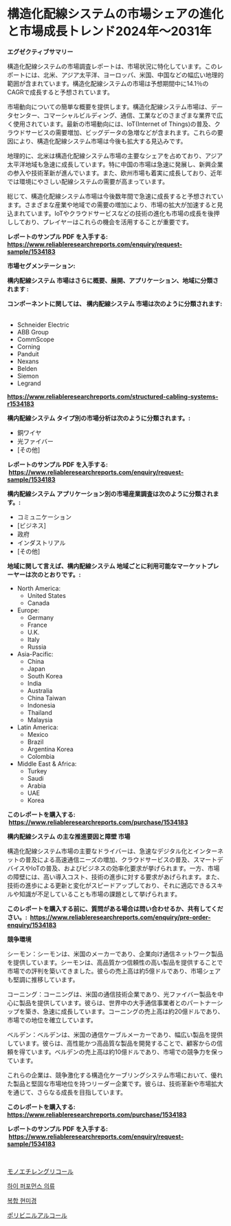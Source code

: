<p><h1>構造化配線システムの市場シェアの進化と市場成長トレンド2024年〜2031年</h1></p><p><strong>エグゼクティブサマリー</strong></p>
<p><p>構造化配線システムの市場調査レポートは、市場状況に特化しています。このレポートには、北米、アジア太平洋、ヨーロッパ、米国、中国などの幅広い地理的範囲が含まれています。構造化配線システムの市場は予想期間中に14.1％のCAGRで成長すると予想されています。</p><p>市場動向についての簡単な概要を提供します。構造化配線システム市場は、データセンター、コマーシャルビルディング、通信、工業などのさまざまな業界で広く使用されています。最新の市場動向には、IoT(Internet of Things)の普及、クラウドサービスの需要増加、ビッグデータの急増などが含まれます。これらの要因により、構造化配線システム市場は今後も拡大する見込みです。</p><p>地理的に、北米は構造化配線システム市場の主要なシェアを占めており、アジア太平洋地域も急速に成長しています。特に中国の市場は急速に発展し、新興企業の参入や技術革新が進んでいます。また、欧州市場も着実に成長しており、近年では環境にやさしい配線システムの需要が高まっています。</p><p>総じて、構造化配線システム市場は今後数年間で急速に成長すると予想されています。さまざまな産業や地域での需要の増加により、市場の拡大が加速すると見込まれています。IoTやクラウドサービスなどの技術の進化も市場の成長を後押ししており、プレイヤーはこれらの機会を活用することが重要です。</p></p>
<p><strong>レポートのサンプル PDF を入手する: <a href="https://www.reliableresearchreports.com/enquiry/request-sample/1534183">https://www.reliableresearchreports.com/enquiry/request-sample/1534183</a></strong></p>
<p><strong>市場セグメンテーション:</strong></p>
<p><strong> 構内配線システム 市場はさらに概要、展開、アプリケーション、地域に分類されます :</strong></p>
<p><strong>コンポーネントに関しては、 構内配線システム 市場は次のように分類されます: &nbsp;</strong></p>
<p><ul><li>Schneider Electric</li><li>ABB Group</li><li>CommScope</li><li>Corning</li><li>Panduit</li><li>Nexans</li><li>Belden</li><li>Siemon</li><li>Legrand</li></ul></p>
<p><strong><a href="https://www.reliableresearchreports.com/structured-cabling-systems-r1534183">https://www.reliableresearchreports.com/structured-cabling-systems-r1534183</a></strong></p>
<p><strong> 構内配線システム タイプ別の市場分析は次のように分類されます。:</strong></p>
<p><ul><li>銅ワイヤ</li><li>光ファイバー</li><li>[その他]</li></ul></p>
<p><strong>レポートのサンプル PDF を入手する: &nbsp;<a href="https://www.reliableresearchreports.com/enquiry/request-sample/1534183">https://www.reliableresearchreports.com/enquiry/request-sample/1534183</a></strong></p>
<p><strong> 構内配線システム アプリケーション別の市場産業調査は次のように分類されます。:</strong></p>
<p><ul><li>コミュニケーション</li><li>[ビジネス]</li><li>政府</li><li>インダストリアル</li><li>[その他]</li></ul></p>
<p><strong>地域に関して言えば、構内配線システム 地域ごとに利用可能なマーケットプレーヤーは次のとおりです。:</strong></p>
<p><ul>
    <li>
        North America:
        <ul>
            <li>United States</li>
            <li>Canada</li>
        </ul>
    </li>
    <li>
        Europe:
        <ul>
            <li>Germany</li>
            <li>France</li>
            <li>U.K.</li>
            <li>Italy</li>
            <li>Russia</li>
        </ul>
    </li>
    <li>
        Asia-Pacific:
        <ul>
            <li>China</li>
            <li>Japan</li>
            <li>South Korea</li>
            <li>India</li>
            <li>Australia</li>
            <li>China Taiwan</li>
            <li>Indonesia</li>
            <li>Thailand</li>
            <li>Malaysia</li>
        </ul>
    </li>
    <li>
        Latin America:
        <ul>
            <li>Mexico</li>
            <li>Brazil</li>
            <li>Argentina Korea</li>
            <li>Colombia</li>
        </ul>
    </li>
    <li>
        Middle East & Africa:
        <ul>
            <li>Turkey</li>
            <li>Saudi</li>
            <li>Arabia</li>
            <li>UAE</li>
            <li>Korea</li>
        </ul>
    </li>
    </ul></p>
<p><strong>このレポートを購入する: &nbsp;<a href="https://www.reliableresearchreports.com/purchase/1534183">https://www.reliableresearchreports.com/purchase/1534183</a></strong></p>
<p><strong>構内配線システム の主な推進要因と障壁 市場</strong></p>
<p><p>構造化配線システム市場の主要なドライバーは、急速なデジタル化とインターネットの普及による高速通信ニーズの増加、クラウドサービスの普及、スマートデバイスやIoTの普及、およびビジネスの効率化要求が挙げられます。一方、市場の障壁には、高い導入コスト、技術の進歩に対する要求があげられます。また、技術の進歩による更新と変化がスピードアップしており、それに適応できるスキルや知識が不足していることも市場の課題として挙げられます。</p></p>
<p><strong>このレポートを購入する前に、質問がある場合は問い合わせるか、共有してください。:&nbsp; <a href="https://www.reliableresearchreports.com/enquiry/pre-order-enquiry/1534183">https://www.reliableresearchreports.com/enquiry/pre-order-enquiry/1534183</a></strong></p>
<p><strong>競争環境</strong></p>
<p><p>シーモン：シーモンは、米国のメーカーであり、企業向け通信ネットワーク製品を提供しています。シーモンは、高品質かつ信頼性の高い製品を提供することで市場での評判を築いてきました。彼らの売上高は約5億ドルであり、市場シェアも堅調に推移しています。</p><p>コーニング：コーニングは、米国の通信技術企業であり、光ファイバー製品を中心に製品を提供しています。彼らは、世界中の大手通信事業者とのパートナーシップを築き、急速に成長しています。コーニングの売上高は約20億ドルであり、市場での地位を確立しています。</p><p>ベルデン：ベルデンは、米国の通信ケーブルメーカーであり、幅広い製品を提供しています。彼らは、高性能かつ高品質な製品を開発することで、顧客からの信頼を得ています。ベルデンの売上高は約10億ドルであり、市場での競争力を保っています。</p><p>これらの企業は、競争激化する構造化ケーブリングシステム市場において、優れた製品と堅固な市場地位を持つリーダー企業です。彼らは、技術革新や市場拡大を通じて、さらなる成長を目指しています。</p></p>
<p><strong>このレポートを購入する: &nbsp; <a href="https://www.reliableresearchreports.com/purchase/1534183">https://www.reliableresearchreports.com/purchase/1534183</a></strong></p>
<p><strong>レポートのサンプル PDF を入手する: &nbsp;<a href="https://www.reliableresearchreports.com/enquiry/request-sample/1534183">https://www.reliableresearchreports.com/enquiry/request-sample/1534183</a></strong><strong></strong></p>
<p>&nbsp;</p>
<p><p><a href="https://medium.com/@fabianhoncescu2022/%E3%83%A2%E3%83%8E%E3%82%A8%E3%83%81%E3%83%AC%E3%83%B3%E3%82%B0%E3%83%AA%E3%82%B3%E3%83%BC%E3%83%AB%E5%B8%82%E5%A0%B4%E3%81%AF-%E5%B8%82%E5%A0%B4%E3%82%B7%E3%82%A7%E3%82%A2-%E3%82%B5%E3%82%A4%E3%82%BA-%E3%81%8A%E3%82%88%E3%81%B32031%E5%B9%B4%E3%81%BE%E3%81%A7%E3%81%AE%E4%BA%88%E6%B8%AC%E3%81%AB%E7%84%A6%E7%82%B9%E3%82%92%E5%BD%93%E3%81%A6%E3%81%A6%E3%81%84%E3%81%BE%E3%81%99-ec5550f1037b">モノエチレングリコール</a></p><p><a href="https://medium.com/@delaneywill28/2024-2031%EB%85%84-%EA%B8%B0%EA%B0%84%EC%9D%84-%EC%9C%84%ED%95%9C-%ED%95%98%EC%9D%B4%ED%8D%BC%ED%8F%AC%EB%A8%BC%EC%8A%A4-%EC%98%B7-%EC%8B%9C%EC%9E%A5-%EB%8F%99%ED%96%A5-%EB%B0%8F-%EC%8B%9C%EC%9E%A5-%EB%B6%84%EC%84%9D%EC%9D%84-%EC%98%88%EC%B8%A1%ED%95%A9%EB%8B%88%EB%8B%A4-fae331b3e675">하이 퍼포먼스 의류</a></p><p><a href="https://medium.com/@dellkoepp03/%ED%98%84%EB%AF%B8%EA%B2%BD-%EC%8B%9C%EC%9E%A5-2031%EB%85%84%EA%B9%8C%EC%A7%80%EC%9D%98-%ED%8A%B8%EB%A0%8C%EB%93%9C-%EC%98%88%EC%B8%A1-%EB%B0%8F-%EA%B2%BD%EC%9F%81-%EB%B6%84%EC%84%9D-671f462c8207">복합 현미경</a></p><p><a href="https://medium.com/@wesleyeilly8796202/%E3%83%9D%E3%83%AA%E3%83%93%E3%83%8B%E3%83%AB%E3%82%A2%E3%83%AB%E3%82%B3%E3%83%BC%E3%83%AB%E5%B8%82%E5%A0%B4%E3%83%A1%E3%83%88%E3%83%AA%E3%82%AF%E3%82%B9%E3%81%AE%E8%A7%A3%E8%AA%AD-%E5%B8%82%E5%A0%B4%E3%82%B7%E3%82%A7%E3%82%A2-%E3%83%88%E3%83%AC%E3%83%B3%E3%83%89-%E3%81%8A%E3%82%88%E3%81%B3%E6%88%90%E9%95%B7%E3%83%91%E3%82%BF%E3%83%BC%E3%83%B3-c981be7d1c74">ポリビニルアルコール</a></p></p>